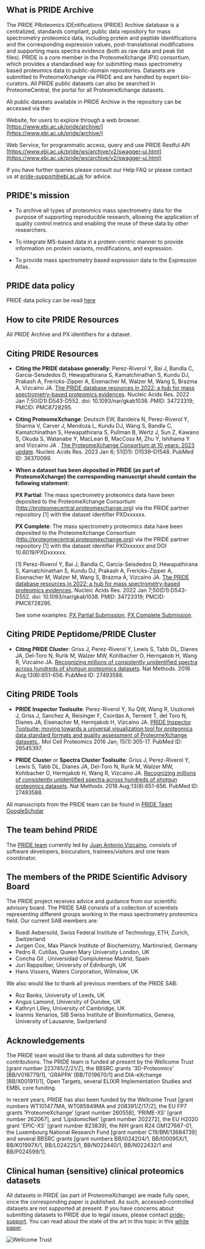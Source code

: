 ## What is PRIDE Archive

The PRIDE PRoteomics IDEntifications (PRIDE) Archive database is a centralized, standards compliant, public data repository for mass spectrometry proteomics data, including protein and peptide identifications and the corresponding expression values, post-translational modifications and supporting mass spectra evidence (both as raw data and peak list files). PRIDE is a core member in the ProteomeXchange (PX) consortium, which provides a standardised way for submitting mass spectrometry based proteomics data to public-domain repositories. Datasets are submitted to ProteomeXchange via PRIDE and are handled by expert bio-curators. All PRIDE public datasets can also be searched in ProteomeCentral, the portal for all ProteomeXchange datasets.

All public datasets available in PRIDE Archive in the repository can be accessed via the:

Website, for users to explore through a web browser. [https://www.ebi.ac.uk/pride/archive/](https://www.ebi.ac.uk/pride/archive/)

Web Service, for programmatic access, query and use PRIDE Restful API [https://www.ebi.ac.uk/pride/ws/archive/v2/swagger-ui.html](https://www.ebi.ac.uk/pride/ws/archive/v2/swagger-ui.html)

If you have further queries please consult our Help FAQ or please contact us at [pride-support@ebi.ac.uk](pride-support@ebi.ac.uk) for advice.

## PRIDE's mission

- To archive all types of proteomics mass spectrometry data for the purpose of supporting reproducible research, allowing the application of quality control metrics and enabling the reuse of these data by other researchers.

- To integrate MS-based data in a protein-centric manner to provide information on protein variants, modifications, and expression.

- To provide mass spectrometry based expression data to the Expression Atlas. 

## PRIDE data policy 

PRIDE data policy can be read [here](./datapolicy) 

## How to cite PRIDE Resources

All PRIDE Archive and PX identifiers for a dataset.

## Citing PRIDE Resources

- **Citing the PRIDE database generally**: Perez-Riverol Y, Bai J, Bandla C, García-Seisdedos D, Hewapathirana S, Kamatchinathan S, Kundu DJ, Prakash A, Frericks-Zipper A, Eisenacher M, Walzer M, Wang S, Brazma A, Vizcaíno JA. [The PRIDE database resources in 2022: a hub for mass spectrometry-based proteomics evidences](https://academic.oup.com/nar/article/50/D1/D543/6415112). Nucleic Acids Res. 2022 Jan 7;50(D1):D543-D552. doi: 10.1093/nar/gkab1038. PMID: 34723319; PMCID: PMC8728295.

- **Citing ProteomeXchange**: Deutsch EW, Bandeira N, Perez-Riverol Y, Sharma V, Carver J, Mendoza L, Kundu DJ, Wang S, Bandla C, Kamatchinathan S, Hewapathirana S, Pullman B, Wertz J, Sun Z, Kawano S, Okuda S, Watanabe Y, MacLean B, MacCoss M, Zhu Y, Ishihama Y and Vizcaíno JA .
  [The ProteomeXchange Consortium at 10 years: 2023 update](https://academic.oup.com/nar/article/51/D1/D1539/6825347).  Nucleic Acids Res. 2023 Jan 6; 51(D1): D1539–D1548. PubMed ID: 36370099.

- **When a dataset has been deposited in PRIDE (as part of ProteomeXchange) the corresponding manuscript should contain the following statement**:

  **PX Partial**: The mass spectrometry proteomics data have been deposited to the ProteomeXchange Consortium (http://proteomecentral.proteomexchange.org) via the PRIDE partner repository [1] with the dataset identifier PXDxxxxxx.

  **PX Complete**: The mass spectrometry proteomics data have been deposited to the ProteomeXchange Consortium (http://proteomecentral.proteomexchange.org) via the PRIDE partner repository [1] with the dataset identifier PXDxxxxxx and DOI 10.6019/PXDxxxxxx.

  [1] Perez-Riverol Y, Bai J, Bandla C, García-Seisdedos D, Hewapathirana S, Kamatchinathan S, Kundu DJ, Prakash A, Frericks-Zipper A, Eisenacher M, Walzer M, Wang S, Brazma A, Vizcaíno JA. [The PRIDE database resources in 2022: a hub for mass spectrometry-based proteomics evidences](https://academic.oup.com/nar/article/50/D1/D543/6415112). Nucleic Acids Res. 2022 Jan 7;50(D1):D543-D552. doi: 10.1093/nar/gkab1038. PMID: 34723319; PMCID: PMC8728295.

  See some examples: [PX Partial Submission](https://www.sciencedirect.com/science/article/pii/S0092867416315914), [PX Complete Submission](https://www.frontiersin.org/articles/10.3389/fmicb.2018.00680/full).

## Citing PRIDE Peptidome/PRIDE Cluster

- **Citing PRIDE Cluster**: Griss J, Perez-Riverol Y, Lewis S, Tabb DL, Dianes JA, Del-Toro N, Rurik M, Walzer MW, Kohlbacher O, Hermjakob H, Wang R, Vizcaíno JA. [Recognizing millions of consistently unidentified spectra across hundreds of shotgun proteomics datasets](https://www.ncbi.nlm.nih.gov/pubmed/27493588). Nat Methods. 2016 Aug;13(8):651-656. PubMed ID: 27493588.

## Citing PRIDE Tools

- **PRIDE Inspector Toolsuite**: Perez-Riverol Y, Xu QW, Wang R, Uszkoreit J, Griss J, Sanchez A, Reisinger F, Csordas A, Ternent T, del Toro N, Dianes JA, Eisenacher M, Hermjakob H, Vizcaíno JA. [PRIDE Inspector Toolsuite: moving towards a universal visualization tool for proteomics data standard formats and quality assessment of ProteomeXchange datasets.](http://www.mcponline.org/content/15/1/305.long). Mol Cell Proteomics 2016 Jan; 15(1):305-17. PubMed ID: 26545397.

- **PRIDE Cluster** or **Spectra Cluster Toolsuite**: Griss J, Perez-Riverol Y, Lewis S, Tabb DL, Dianes JA, Del-Toro N, Rurik M, Walzer MW, Kohlbacher O, Hermjakob H, Wang R, Vizcaíno JA. [Recognizing millions of consistently unidentified spectra across hundreds of shotgun proteomics datasets](https://www.ncbi.nlm.nih.gov/pubmed/27493588). Nat Methods. 2016 Aug;13(8):651-656. PubMed ID: 27493588.


All manuscripts from the PRIDE team can be found in [PRIDE Team GoogleScholar](https://scholar.google.co.uk/citations?user=tzHv1ZcAAAAJ&hl=en)

## The team behind PRIDE

The [PRIDE team](https://www.ebi.ac.uk/about/teams/proteomics/members/) currently led by [Juan Antonio Vizcaino](https://www.ebi.ac.uk/about/people/juan-vizcaino), consists of software developers, biocurators, trainees/visitors and one team coordinator.

## The members of the PRIDE Scientific Advisory Board

The PRIDE project receives advice and guidance from our scientific advisory board. The PRIDE SAB consists of a collection of scientists representing different groups working in the mass spectrometry proteomics field. Our current SAB members are:

- Ruedi Aebersold, Swiss Federal Institute of Technology, ETH, Zurich, Switzerland
- Jurgen Cox, Max Planck Institute of Biochemistry, Martinsried, Germany
- Pedro R. Cutillas, Queen Mary University London, UK
- Concha Gil , Universidad Complutense Madrid, Spain
- Juri Rappsilber, University of Edinburgh, UK
- Hans Vissers, Waters Corporation, Wilmslow, UK

We also would like to thank all previous members of the PRIDE SAB:

- Roz Banks, University of Leeds, UK
- Angus Lamond, University of Dundee, UK
- Kathryn Lilley, University of Cambridge, UK
- Ioannis Xenarios, SIB Swiss Institute of Bioinformatics, Geneva, University of Lausanne, Switzerland  

## Acknowledgements

The PRIDE team would like to thank all data submitters for their contributions. The PRIDE team is funded at present by the Wellcome Trust [grant number 223745/Z/21/Z], the BBSRC grants '3D-Proteomics' [BB/V018779/1], 'GRAPPA' [BB/T019670/1] and DIA-eXchange [BB/X001911/1], Open  Targets,  several ELIXIR Implementation Studies and EMBL core funding. 

In recent years, PRIDE has also been funded by the Wellcome Trust [grant numbers WT101477MA, WT085949MA and 208391/Z/17/Z], the EU FP7 grants 'ProteomeXchange’ [grant number 260558], ‘PRIME-XS’ [grant number 262067], and ‘LipidomicNet’ [grant number 202272], the EU H2020 grant 'EPIC-XS' [grant number 823839], the NIH grant R24 GM127667-01, the Luxembourg National Research Fund [grant number C19/BM/13684739] and several BBSRC grants [grant numbers BB/I024204/1, BB/I00095X/1, BB/K01997X/1, BB/L024225/1, BB/N022440/1, BB/N022432/1 and BB/P024599/1].


## Clinical human (sensitive) clinical proteomics datasets

All datasets in PRIDE (as part of ProteomeXchange) are made fully open, once the corresponding paper is published. As such, accessed-controlled datasets are not supported at present. If you have concerns about submitting datasets to PRIDE due to legal issues, please contact [pride-support](pride-support@ebi.ac.uk). You can read about the state of the art in this topic in this [white paper](https://www.sciencedirect.com/science/article/pii/S153594762100044X).

![Wellcome Trust](../markdown/citationpage/files/wellcome-logo-black.png)
